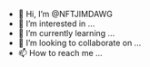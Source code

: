 - 👋 Hi, I’m @NFTJIMDAWG
- 👀 I’m interested in ...
- 🌱 I’m currently learning ...
- 💞️ I’m looking to collaborate on ...
- 📫 How to reach me ...

<!---
NFTJIMDAWG/NFTJIMDAWG is a ✨ special ✨ repository because its `README.md` (this file) appears on your GitHub profile.
You can click the Preview link to take a look at your changes.
--->

